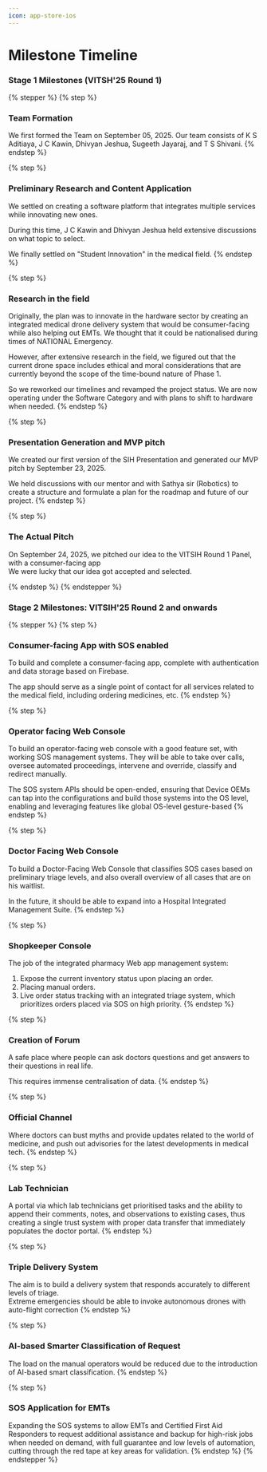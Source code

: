```yaml
---
icon: app-store-ios
---
```


# Milestone Timeline

### Stage 1 Milestones (VITSH'25 Round 1)

{% stepper %}
{% step %}
### Team Formation&#x20;

We first formed the Team on September 05, 2025. Our team consists of K S Aditiaya, J C Kawin, Dhivyan Jeshua, Sugeeth Jayaraj, and T S Shivani.&#x20;
{% endstep %}

{% step %}
### Preliminary Research and Content Application

We settled on creating a software platform that integrates multiple services while innovating new ones.

During this time, J C Kawin and Dhivyan Jeshua held extensive discussions on what topic to select.

We finally settled on "Student Innovation" in the medical field.&#x20;
{% endstep %}

{% step %}
### Research in the field

Originally, the plan was to innovate in the hardware sector by creating an integrated medical drone delivery system that would be consumer-facing while also helping out EMTs. We thought that it could be nationalised during times of NATIONAL Emergency.

However, after extensive research in the field, we figured out that the current drone space includes ethical and moral considerations that are currently beyond the scope of the time-bound nature of Phase 1.

So we reworked our timelines and revamped the project status. We are now operating under the Software Category and with plans to shift to hardware when needed.
{% endstep %}

{% step %}
### Presentation Generation and MVP pitch

We created our first version of the SIH Presentation and generated our MVP pitch by September 23, 2025.

We held discussions with our mentor and with Sathya sir (Robotics) to create a structure and formulate a plan for the roadmap and future of our project.
{% endstep %}

{% step %}
### The Actual Pitch

On September 24, 2025, we pitched our idea to the VITSIH Round 1 Panel, with a consumer-facing app\
We were lucky that our idea got accepted and selected.


{% endstep %}
{% endstepper %}

### Stage 2 Milestones: VITSIH'25 Round 2 and onwards

{% stepper %}
{% step %}
### Consumer-facing App with SOS enabled

To build and complete a consumer-facing app, complete with authentication and data storage based on Firebase.

The app should serve as a single point of contact for all services related to the medical field, including ordering medicines, etc.
{% endstep %}

{% step %}
### Operator facing Web Console

To build an operator-facing web console with a good feature set, with working SOS management systems. They will be able to take over calls, oversee automated proceedings, intervene and override, classify and redirect manually.

The SOS system APIs should be open-ended, ensuring that Device OEMs can tap into the configurations and build those systems into the OS level, enabling and leveraging features like global OS-level gesture-based&#x20;
{% endstep %}

{% step %}
### Doctor Facing Web Console

To build a Doctor-Facing Web Console that classifies SOS cases based on preliminary triage levels, and also overall overview of all cases that are on his waitlist.&#x20;

In the future, it should be able to expand into a Hospital Integrated Management Suite.
{% endstep %}

{% step %}
### Shopkeeper Console

The job of the integrated pharmacy Web app management system:

1. Expose the current inventory status upon placing an order.
2. Placing manual orders.
3. Live order status tracking with an integrated triage system, which prioritizes orders placed via SOS on high priority.
{% endstep %}

{% step %}
### Creation of Forum

A safe place where people can ask doctors questions and get answers to their questions in real life.

This requires immense centralisation of data.
{% endstep %}

{% step %}
### Official Channel

Where doctors can bust myths and provide updates related to the world of medicine, and push out advisories for the latest developments in medical tech.
{% endstep %}

{% step %}
### Lab Technician&#x20;

A portal via which lab technicians get prioritised tasks and the ability to append their comments, notes, and observations to existing cases, thus creating a single trust system with proper data transfer that immediately populates the doctor portal.
{% endstep %}

{% step %}
### Triple Delivery System

The aim is to build a delivery system that responds accurately to different levels of triage. \
Extreme emergencies should be able to invoke autonomous drones with auto-flight correction
{% endstep %}

{% step %}
### AI-based Smarter Classification of Request

The load on the manual operators would be reduced due to the introduction of AI-based smart classification.
{% endstep %}

{% step %}
### SOS Application for EMTs

Expanding the SOS systems to allow EMTs and Certified First Aid Responders to request additional assistance and backup for high-risk jobs when needed on demand, with full guarantee and low levels of automation, cutting through the red tape at key areas for validation.
{% endstep %}
{% endstepper %}
